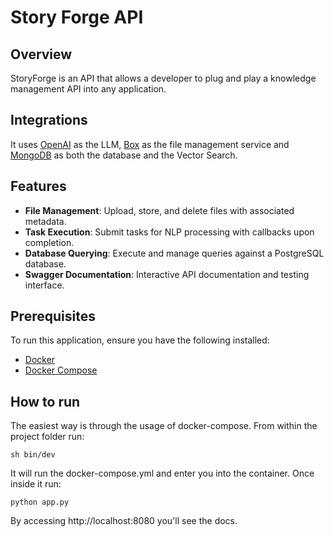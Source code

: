 # Story Forge API

## Overview

StoryForge is an API that allows a developer to plug and play a knowledge management API into any application. 

## Integrations

It uses [OpenAI](https://openai.com/) as the LLM, [Box](https://box.com) as the file management service and [MongoDB](https://www.mongodb.com) as both the database and the Vector Search.

## Features

- **File Management**: Upload, store, and delete files with associated metadata.
- **Task Execution**: Submit tasks for NLP processing with callbacks upon completion.
- **Database Querying**: Execute and manage queries against a PostgreSQL database.
- **Swagger Documentation**: Interactive API documentation and testing interface.

## Prerequisites

To run this application, ensure you have the following installed:
- [Docker](https://www.docker.com/get-started)
- [Docker Compose](https://docs.docker.com/compose/install/)

## How to run

The easiest way is through the usage of docker-compose. From within the project folder run: 

```
sh bin/dev
```

It will run the docker-compose.yml and enter you into the container. Once inside it run:

```
python app.py
```

By accessing http://localhost:8080 you'll see the docs.
